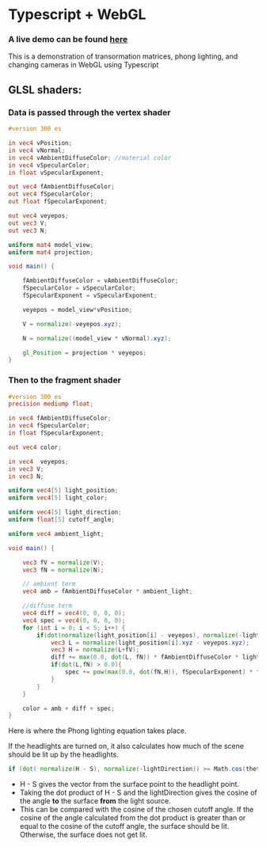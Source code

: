 # Typescript + WebGL
### A live demo can be found <a href="https://kkrohn18.github.io/CarWebGL/index.html"> here</a>

This is a demonstration of transormation matrices, phong lighting, and changing cameras in WebGL using Typescript

## GLSL shaders: 
### Data is passed through the vertex shader
```glsl
#version 300 es

in vec4 vPosition;
in vec4 vNormal;
in vec4 vAmbientDiffuseColor; //material color
in vec4 vSpecularColor;
in float vSpecularExponent;

out vec4 fAmbientDiffuseColor;
out vec4 fSpecularColor;
out float fSpecularExponent;

out vec4 veyepos;
out vec3 V;
out vec3 N;

uniform mat4 model_view;
uniform mat4 projection;

void main() {

    fAmbientDiffuseColor = vAmbientDiffuseColor;
    fSpecularColor = vSpecularColor;
    fSpecularExponent = vSpecularExponent;

    veyepos = model_view*vPosition;

    V = normalize(-veyepos.xyz);

    N = normalize((model_view * vNormal).xyz);

    gl_Position = projection * veyepos;
}
```
### Then to the fragment shader
```glsl
#version 300 es
precision mediump float;

in vec4 fAmbientDiffuseColor;
in vec4 fSpecularColor;
in float fSpecularExponent;

out vec4 color;

in vec4  veyepos;
in vec3 V;
in vec3 N;

uniform vec4[5] light_position;
uniform vec4[5] light_color;

uniform vec4[5] light_direction;
uniform float[5] cutoff_angle;

uniform vec4 ambient_light;

void main() {

    vec3 fV = normalize(V);
    vec3 fN = normalize(N);

    // ambient term
    vec4 amb = fAmbientDiffuseColor * ambient_light;

    //diffuse term
    vec4 diff = vec4(0, 0, 0, 0);
    vec4 spec = vec4(0, 0, 0, 0);
    for (int i = 0; i < 5; i++) {
        if(dot(normalize(light_position[i] - veyepos), normalize(-light_direction[i])) >= cutoff_angle[i]) {
            vec3 L = normalize(light_position[i].xyz - veyepos.xyz);
            vec3 H = normalize(L+fV);
            diff += max(0.0, dot(L, fN)) * fAmbientDiffuseColor * light_color[i];
            if(dot(L,fN) > 0.0){
                spec += pow(max(0.0, dot(fN,H)), fSpecularExponent) * fSpecularColor * light_color[i];
            }
        }
    }

    color = amb + diff + spec;
}
```
Here is where the Phong lighting equation takes place. 

If the headlights are turned on, it also calculates how much of the scene should be lit up by the headlights.

```glsl
if (dot( normalize(H - S), normalize(-lightDirection)) >= Math.cos(theta))
```

- H - S gives the vector from the surface point to the headlight point. 
- Taking the dot product of H - S and the lightDirection gives the cosine of the angle **to** the surface **from** the light source. 
- This can be compared with the cosine of the chosen cutoff angle. If the cosine of the angle calculated from the dot product is greater than or equal to the cosine of the cutoff angle, the surface should be lit. Otherwise, the surface does not get lit. 
